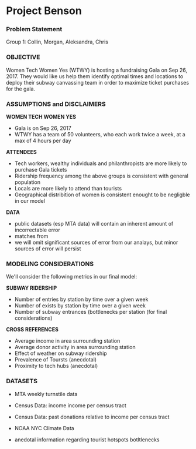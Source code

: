 
# Project Benson
### Problem Statement
Group 1: Collin, Morgan, Aleksandra, Chris

### OBJECTIVE
Women Tech Women Yes (WTWY) is hosting a fundraising Gala on Sep 26, 2017. 
They would like us help them identify optimal times and locations to deploy their subway canvassing team in order to maximize ticket purchases for the gala.


### ASSUMPTIONS and DISCLAIMERS
**WOMEN TECH WOMEN YES**
- Gala is on Sep 26, 2017
- WTWY has a team of 50 volunteers, who each work twice a week, at a max of 4 hours per day

**ATTENDEES**
- Tech workers, wealthy individuals and philanthropists are more likely to purchase Gala tickets
- Ridership frequency among the above groups is consistent with general population
- Locals are more likely to attend than tourists
- Geographical distribition of women is consistent enought to be negligble in our model

**DATA**
- public datasets (esp MTA data) will contain an inherent amount of incorrectable error
- matches from 
- we will omit significant sources of error from our analays, but minor sources of error will persist


### MODELING CONSIDERATIONS
We'll consider the following metrics in our final model:

**SUBWAY RIDERSHIP**
- Number of entries by station by time over a given week
- Number of exists by station by time over a given week
- Number of subway entrances (bottlenecks per station (for final considerations)

**CROSS REFERENCES**
- Average income in area surrounding station
- Average donor activity in area surrounding station
- Effect of weather on subway ridership
- Prevalence of Toursts (anecdotal)
- Proximity to tech hubs (anecdotal)


### DATASETS
- MTA weekly turnstile data
- Census Data: income income per census tract
- Census Data: past donations relative to income per census tract
- NOAA NYC Climate Data

- anedotal information regarding tourist hotspots botltlenecks
